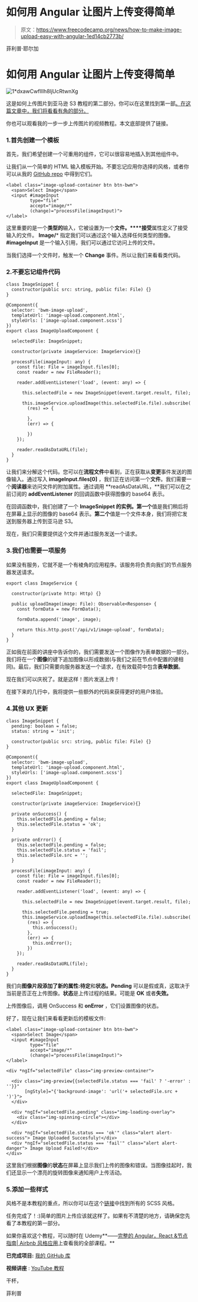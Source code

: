 # 如何用 Angular 让图片上传变得简单

> 原文：<https://www.freecodecamp.org/news/how-to-make-image-upload-easy-with-angular-1ed14cb2773b/>

菲利普·耶尔加

# 如何用 Angular 让图片上传变得简单

![1*dxawCwfllIh8ljUcRtwnXg](img/81103bdab1e52462e6322fcf4ce4cabd.png)

这是如何上传图片到亚马逊 S3 教程的第二部分。你可以在这里找到第一部[。在这篇文章中，我们将看看有角的部分。](https://medium.freecodecamp.org/how-to-set-up-simple-image-upload-with-node-and-aws-s3-84e609248792)

你也可以观看我的一步一步上传图片的视频教程。本文底部提供了链接。

### 1.首先创建一个模板

首先，我们希望创建一个可重用的组件，它可以很容易地插入到其他组件中。

让我们从一个简单的 HTML 输入模板开始。不要忘记应用你选择的风格，或者你可以从我的 [GitHub repo](https://gist.github.com/Jerga99/7fe7b1942c6e5bbe4723f2369c760649) 中得到它们。

```
<label class="image-upload-container btn btn-bwm">
  <span>Select Image</span>
  <input #imageInput
         type="file"
         accept="image/*"
         (change)="processFile(imageInput)">
</label>
```

这里重要的是一个**类型的**输入，它被设置为一个**文件。****接受**属性定义了接受输入的文件。 **Image/*** 指定我们可以通过这个输入选择任何类型的图像。 **#imageInput** 是一个输入引用，我们可以通过它访问上传的文件。

当我们选择一个文件时，触发一个 **Change** 事件。所以让我们来看看类代码。

### 2.不要忘记组件代码

```
class ImageSnippet {
  constructor(public src: string, public file: File) {}
}

@Component({
  selector: 'bwm-image-upload',
  templateUrl: 'image-upload.component.html',
  styleUrls: ['image-upload.component.scss']
})
export class ImageUploadComponent {

  selectedFile: ImageSnippet;

  constructor(private imageService: ImageService){}

  processFile(imageInput: any) {
    const file: File = imageInput.files[0];
    const reader = new FileReader();

    reader.addEventListener('load', (event: any) => {

      this.selectedFile = new ImageSnippet(event.target.result, file);

      this.imageService.uploadImage(this.selectedFile.file).subscribe(
        (res) => {

        },
        (err) => {

        })
    });

    reader.readAsDataURL(file);
  }
}
```

让我们来分解这个代码。您可以在**流程文件**中看到，正在获取从**变更**事件发送的图像输入。通过写入 **imageInput.files[0]** ，我们正在访问第一个**文件**。我们需要一个**阅读器**来访问文件的附加属性。通过调用 **readAsDataURL，**我们可以在之前订阅的 **addEventListener** 的回调函数中获得图像的 base64 表示。

在回调函数中，我们创建了一个 **ImageSnippet 的实例。第一个**值是我们稍后将在屏幕上显示的图像的 base64 表示。**第二个**值是一个文件本身，我们将把它发送到服务器上传到亚马逊 S3。

现在，我们只需要提供这个文件并通过服务发送一个请求。

### 3.我们也需要一项服务

如果没有服务，它就不是一个有棱角的应用程序。该服务将负责向我们的节点服务器发送请求。

```
export class ImageService {

  constructor(private http: Http) {}

  public uploadImage(image: File): Observable<Response> {
    const formData = new FormData();

    formData.append('image', image);

    return this.http.post('/api/v1/image-upload', formData);
  }
}
```

正如我在前面的讲座中告诉你的，我们需要发送一个图像作为表单数据的一部分。我们将在一个**图像**的键下追加图像以形成数据(与我们之前在节点中配置的键相同)。最后，我们只需要向服务器发送一个请求，在有效载荷中包含**表单数据**。

现在我们可以庆祝了。就是这样！图片发送上传！

在接下来的几行中，我将提供一些额外的代码来获得更好的用户体验。

### 4.其他 UX 更新

```
class ImageSnippet {
  pending: boolean = false;
  status: string = 'init';

  constructor(public src: string, public file: File) {}
}

@Component({
  selector: 'bwm-image-upload',
  templateUrl: 'image-upload.component.html',
  styleUrls: ['image-upload.component.scss']
})
export class ImageUploadComponent {

  selectedFile: ImageSnippet;

  constructor(private imageService: ImageService){}

  private onSuccess() {
    this.selectedFile.pending = false;
    this.selectedFile.status = 'ok';
  }

  private onError() {
    this.selectedFile.pending = false;
    this.selectedFile.status = 'fail';
    this.selectedFile.src = '';
  }

  processFile(imageInput: any) {
    const file: File = imageInput.files[0];
    const reader = new FileReader();

    reader.addEventListener('load', (event: any) => {

      this.selectedFile = new ImageSnippet(event.target.result, file);

      this.selectedFile.pending = true;
      this.imageService.uploadImage(this.selectedFile.file).subscribe(
        (res) => {
          this.onSuccess();
        },
        (err) => {
          this.onError();
        })
    });

    reader.readAsDataURL(file);
  }
}
```

我们向**图像片段添加了新的属性:待定**和**状态。Pending** 可以是假或真，这取决于当前是否正在上传图像。**状态**是上传过程的结果。可能是 **OK** 或者**失效。**

上传图像后，调用 OnSuccess 和 **onError** ，它们设置图像的状态。

好了，现在让我们来看看更新后的模板文件:

```
<label class="image-upload-container btn btn-bwm">
  <span>Select Image</span>
  <input #imageInput
         type="file"
         accept="image/*"
         (change)="processFile(imageInput)">
</label>

<div *ngIf="selectedFile" class="img-preview-container">

  <div class="img-preview{{selectedFile.status === 'fail' ? '-error' : ''}}"
       [ngStyle]="{'background-image': 'url('+ selectedFile.src + ')'}">
  </div>

  <div *ngIf="selectedFile.pending" class="img-loading-overlay">
    <div class="img-spinning-circle"></div>
  </div>

  <div *ngIf="selectedFile.status === 'ok'" class="alert alert-success"> Image Uploaded Succesfuly!</div>
  <div *ngIf="selectedFile.status === 'fail'" class="alert alert-danger"> Image Upload Failed!</div>
</div>
```

这里我们根据**图像**的**状态**在屏幕上显示我们上传的图像和错误。当图像挂起时，我们还显示一个漂亮的旋转图像来通知用户上传活动。

### 5.添加一些样式

风格不是本教程的重点，所以你可以在这个[链接](https://gist.github.com/Jerga99/7fe7b1942c6e5bbe4723f2369c760649)中找到所有的 SCSS 风格。

任务完成了！:)简单的图片上传应该就这样了。如果有不清楚的地方，请确保您先看了本教程的第一部分。

如果你喜欢这个教程，可以随时在 Udemy**——[完整的 Angular，React &节点指南| Airbnb 风格应用](http://bit.ly/2NeWna4)上查看我的全部课程。**

**已完成项目:** [我的 GitHub 库](https://github.com/Jerga99/bwm-ng)

**视频讲座** : [YouTube 教程](https://www.youtube.com/watch?v=wNqwExw-ECw)

干杯，

菲利普